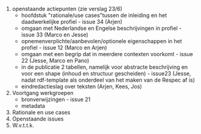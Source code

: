 1. openstaande actiepunten (zie verslag 23/6)
   * hoofdstuk "rationale/use cases"tussen de inleiding en het daadwerkelijke profiel - issue 34 (Arjen)
   * omgaan met Nederlandse en Engelse beschrijvingen in profiel - issue 33 (Marco en Jesse) 
   * opnemenverplichte/aanbevolen/optionele eigenschappen in het profiel - issue 12 (Marco en Arjen)
   * omgaan met een begrip dat in meerdere contexten voorkomt - issue 22 (Jesse, Marco en Pano)
   * in de publicatie 2 tabellen, namelijk voor abstracte beschrijving en voor een shape (inhoud en structuur gescheiden) - issue23  (Jesse, nadat rdf-template als onderdeel van het maken van de Respec af is)
   * eindredactieslag over teksten (Arjen, Kees, Jos)
2. Voortgang werkgroepen 
   * bronverwijzingen - issue 21
   * metadata
3. Rationale en use cases
4. Openstaande issues
5. W.v.t.t.k.
